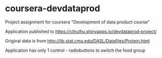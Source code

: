 # coursera-devdataprod

Project assignment for coursera "Development of data product course"

Application published to https://cthulhu.shinyapps.io/devdataprod-project/

Original data is from http://lib.stat.cmu.edu/DASL/Datafiles/Protein.html

Application has only 1 control - radiobuttons to switch the food group

